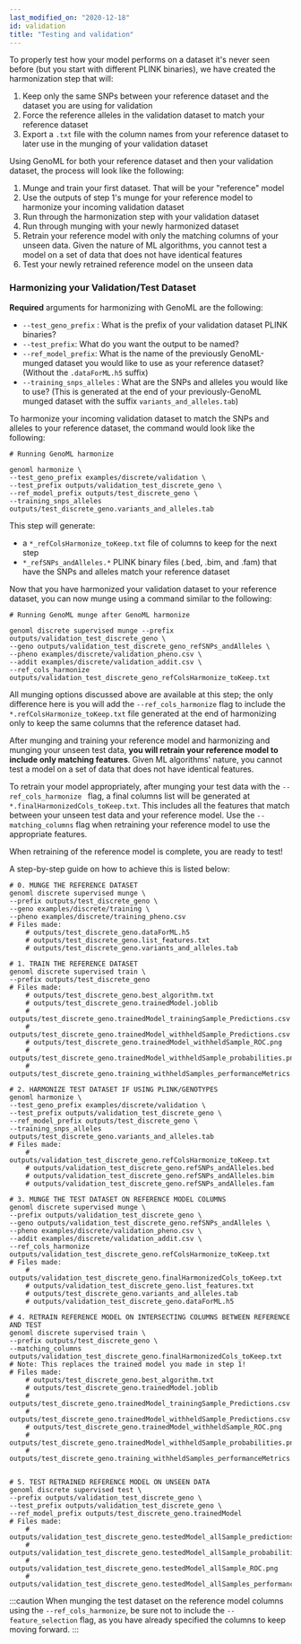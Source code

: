 ```yaml
---
last_modified_on: "2020-12-18"
id: validation
title: "Testing and validation"
---
```


To properly test how your model performs on a dataset it's never seen before (but you start with different PLINK binaries), we have created the harmonization step that will:
1. Keep only the same SNPs between your reference dataset and the dataset you are using for validation
2. Force the reference alleles in the validation dataset to match your reference dataset
3. Export a `.txt` file with the column names from your reference dataset to later use in the munging of your validation dataset 

Using GenoML for both your reference dataset and then your validation dataset, the process will look like the following: 

1. Munge and train your first dataset. That will be your "reference" model
2. Use the outputs of step 1's munge for your reference model to harmonize your incoming validation dataset
3. Run through the harmonization step with your validation dataset
4. Run through munging with your newly harmonized dataset
5. Retrain your reference model with only the matching columns of your unseen data. Given the nature of ML algorithms, you cannot test a model on a set of data that does not have identical features
6. Test your newly retrained reference model on the unseen data

### Harmonizing your Validation/Test Dataset 

**Required** arguments for harmonizing with GenoML are the following: 
- `--test_geno_prefix` : What is the prefix of your validation dataset PLINK binaries?
- `--test_prefix`: What do you want the output to be named?
- `--ref_model_prefix`:  What is the name of the previously GenoML-munged dataset you would like to use as your reference dataset? (Without the `.dataForML.h5` suffix)
- `--training_snps_alleles` : What are the SNPs and alleles you would like to use? (This is generated at the end of your previously-GenoML munged dataset with the suffix `variants_and_alleles.tab`)

To harmonize your incoming validation dataset to match the SNPs and alleles to your reference dataset, the command would look like the following:

```shell
# Running GenoML harmonize

genoml harmonize \
--test_geno_prefix examples/discrete/validation \
--test_prefix outputs/validation_test_discrete_geno \
--ref_model_prefix outputs/test_discrete_geno \
--training_snps_alleles outputs/test_discrete_geno.variants_and_alleles.tab
```

This step will generate: 
- a `*_refColsHarmonize_toKeep.txt` file of columns to keep for the next step 
- `*_refSNPs_andAlleles.*` PLINK binary files (.bed, .bim, and .fam) that have the SNPs and alleles match your reference dataset

Now that you have harmonized your validation dataset to your reference dataset, you can now munge using a command similar to the following:
```shell
# Running GenoML munge after GenoML harmonize

genoml discrete supervised munge --prefix outputs/validation_test_discrete_geno \
--geno outputs/validation_test_discrete_geno_refSNPs_andAlleles \
--pheno examples/discrete/validation_pheno.csv \
--addit examples/discrete/validation_addit.csv \
--ref_cols_harmonize outputs/validation_test_discrete_geno_refColsHarmonize_toKeep.txt
```
All munging options discussed above are available at this step; the only difference here is you will add the `--ref_cols_harmonize` flag to include the `*.refColsHarmonize_toKeep.txt` file generated at the end of harmonizing only to keep the same columns that the reference dataset had. 

After munging and training your reference model and harmonizing and munging your unseen test data, **you will retrain your reference model to include only matching features**. Given ML algorithms' nature, you cannot test a model on a set of data that does not have identical features. 

To retrain your model appropriately, after munging your test data with the `--ref_cols_harmonize ` flag, a final columns list will be generated at `*.finalHarmonizedCols_toKeep.txt`. This includes all the features that match between your unseen test data and your reference model. Use the `--matching_columns` flag when retraining your reference model to use the appropriate features.

When retraining of the reference model is complete, you are ready to test!

A step-by-step guide on how to achieve this is listed below:
```shell
# 0. MUNGE THE REFERENCE DATASET
genoml discrete supervised munge \
--prefix outputs/test_discrete_geno \
--geno examples/discrete/training \
--pheno examples/discrete/training_pheno.csv
# Files made: 
    # outputs/test_discrete_geno.dataForML.h5
    # outputs/test_discrete_geno.list_features.txt
    # outputs/test_discrete_geno.variants_and_alleles.tab

# 1. TRAIN THE REFERENCE DATASET
genoml discrete supervised train \
--prefix outputs/test_discrete_geno
# Files made: 
    # outputs/test_discrete_geno.best_algorithm.txt
    # outputs/test_discrete_geno.trainedModel.joblib
    # outputs/test_discrete_geno.trainedModel_trainingSample_Predictions.csv
    # outputs/test_discrete_geno.trainedModel_withheldSample_Predictions.csv
    # outputs/test_discrete_geno.trainedModel_withheldSample_ROC.png
    # outputs/test_discrete_geno.trainedModel_withheldSample_probabilities.png
    # outputs/test_discrete_geno.training_withheldSamples_performanceMetrics.csv

# 2. HARMONIZE TEST DATASET IF USING PLINK/GENOTYPES
genoml harmonize \
--test_geno_prefix examples/discrete/validation \
--test_prefix outputs/validation_test_discrete_geno \
--ref_model_prefix outputs/test_discrete_geno \
--training_snps_alleles outputs/test_discrete_geno.variants_and_alleles.tab
# Files made: 
    # outputs/validation_test_discrete_geno.refColsHarmonize_toKeep.txt
    # outputs/validation_test_discrete_geno.refSNPs_andAlleles.bed
    # outputs/validation_test_discrete_geno.refSNPs_andAlleles.bim
    # outputs/validation_test_discrete_geno.refSNPs_andAlleles.fam

# 3. MUNGE THE TEST DATASET ON REFERENCE MODEL COLUMNS
genoml discrete supervised munge \
--prefix outputs/validation_test_discrete_geno \
--geno outputs/validation_test_discrete_geno.refSNPs_andAlleles \
--pheno examples/discrete/validation_pheno.csv \
--addit examples/discrete/validation_addit.csv \
--ref_cols_harmonize outputs/validation_test_discrete_geno.refColsHarmonize_toKeep.txt
# Files made: 
    # outputs/validation_test_discrete_geno.finalHarmonizedCols_toKeep.txt
    # outputs/validation_test_discrete_geno.list_features.txt
    # outputs/test_discrete_geno.variants_and_alleles.tab
    # outputs/validation_test_discrete_geno.dataForML.h5

# 4. RETRAIN REFERENCE MODEL ON INTERSECTING COLUMNS BETWEEN REFERENCE AND TEST
genoml discrete supervised train \
--prefix outputs/test_discrete_geno \
--matching_columns outputs/validation_test_discrete_geno.finalHarmonizedCols_toKeep.txt
# Note: This replaces the trained model you made in step 1! 
# Files made: 
    # outputs/test_discrete_geno.best_algorithm.txt
    # outputs/test_discrete_geno.trainedModel.joblib
    # outputs/test_discrete_geno.trainedModel_trainingSample_Predictions.csv
    # outputs/test_discrete_geno.trainedModel_withheldSample_Predictions.csv
    # outputs/test_discrete_geno.trainedModel_withheldSample_ROC.png
    # outputs/test_discrete_geno.trainedModel_withheldSample_probabilities.png
    # outputs/test_discrete_geno.training_withheldSamples_performanceMetrics.csv


# 5. TEST RETRAINED REFERENCE MODEL ON UNSEEN DATA
genoml discrete supervised test \
--prefix outputs/validation_test_discrete_geno \
--test_prefix outputs/validation_test_discrete_geno \
--ref_model_prefix outputs/test_discrete_geno.trainedModel
# Files made: 
    # outputs/validation_test_discrete_geno.testedModel_allSample_predictions.csv
    # outputs/validation_test_discrete_geno.testedModel_allSample_probabilities.png
    # outputs/validation_test_discrete_geno.testedModel_allSample_ROC.png
    # outputs/validation_test_discrete_geno.testedModel_allSamples_performanceMetrics.csv
```

:::caution 
When munging the test dataset on the reference model columns using the `--ref_cols_harmonize`, be sure not to include the `--feature_selection` flag, as you have already specified the columns to keep moving forward.
:::

<a id="5"></a>